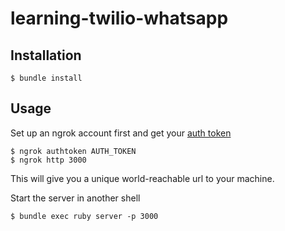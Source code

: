 # learning-twilio-whatsapp

## Installation

    $ bundle install

## Usage

Set up an ngrok account first and get your [auth
token](https://dashboard.ngrok.com/auth)

    $ ngrok authtoken AUTH_TOKEN
    $ ngrok http 3000

This will give you a unique world-reachable url to your machine.

Start the server in another shell

    $ bundle exec ruby server -p 3000

